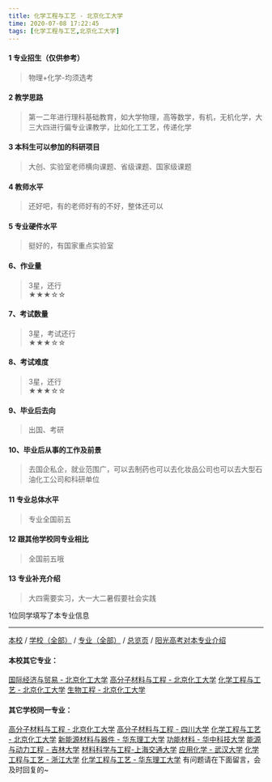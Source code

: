 ```yaml
---
title: 化学工程与工艺 - 北京化工大学
time: 2020-07-08 17:22:45
tags: [化学工程与工艺,北京化工大学]
---
```

#### 1 专业招生（仅供参考）  
> 物理+化学-均须选考



#### 2 教学思路  
> 第一二年进行理科基础教育，如大学物理，高等数学，有机，无机化学，大三大四进行偏专业课教学，比如化工工艺，传递化学



#### 3 本科生可以参加的科研项目  
>  大创、实验室老师横向课题、省级课题、国家级课题



#### 4 教师水平
> 还好吧，有的老师好有的不好，整体还可以



#### 5 专业硬件水平
> 挺好的，有国家重点实验室



#### 6、作业量
> 3星，还行  
★★★☆☆



#### 7、考试数量  
> 3星，考试还行   
★★★☆☆



#### 8、考试难度  
> 3星，还行   
★★★☆☆



#### 9、毕业后去向  
> 出国、考研



#### 10、毕业后从事的工作及前景  
> 去国企私企，就业范围广，可以去制药也可以去化妆品公司也可以去大型石油化工公司和科研单位



#### 11 专业总体水平 
> 专业全国前五



####  12 跟其他学校同专业相比 
> 全国前五哦



####  13 专业补充介绍  
> 大四需要实习，大一大二暑假要社会实践


 1位同学填写了本专业信息
***
[本校](https://univgo.github.io/2020/07/08/北京化工大学) / [学校（全部）](https://univgo.github.io/2020/07/09/学校汇总页) / [专业（全部）](https://univgo.github.io/2020/07/09/专业汇总页) / [总览页](https://univgo.github.io/2020/07/09/总览) / [阳光高考对本专业介绍](http://gaokao.chsi.com.cn/sch/zyk/view.do?schId=73394554&specId=73384596)
#### 本校其它专业：
[国际经济与贸易 - 北京化工大学](https://univgo.github.io/2020/07/08/国际经济与贸易%20-%20北京化工大学)
[高分子材料与工程 - 北京化工大学](https://univgo.github.io/2020/07/08/高分子材料与工程%20-%20北京化工大学)
[化学工程与工艺 - 北京化工大学](https://univgo.github.io/2020/07/08/27057f73c283)
[生物工程 - 北京化工大学](https://univgo.github.io/2020/07/08/生物工程%20-%20北京化工大学)
#### 其它学校同一专业：
[高分子材料与工程 - 北京化工大学](https://univgo.github.io/2020/07/08/高分子材料与工程%20-%20北京化工大学)
[高分子材料与工程 - 四川大学](https://univgo.github.io/2020/07/08/81f8ee185b5e)
[化学工程与工艺 - 北京化工大学](https://univgo.github.io/2020/07/08/27057f73c283)
[新能源材料与器件 - 华东理工大学](https://univgo.github.io/2020/07/08/新能源材料与器件%20-%20华东理工大学)
[功能材料 - 华中科技大学](https://univgo.github.io/2020/07/08/功能材料%20-%20华中科技大学)
[能源与动力工程 - 吉林大学](https://univgo.github.io/2020/07/08/能源与动力工程（汽车发动机）-%20吉林大学)
[材料科学与工程-上海交通大学](https://univgo.github.io/2020/07/08/材料科学与工程%20-%20上海交通大学)
[应用化学 - 武汉大学](https://univgo.github.io/2020/07/08/应用化学%20-%20武汉大学)
[化学工程与工艺 - 浙江大学](https://univgo.github.io/2020/07/08/化学工程与工艺%20-%20浙江大学)
[化学工程与工艺 - 华东理工大学](https://univgo.github.io/2020/07/08/化学工程与工艺%20-%20华东理工大学)
有问题请在下面留言，会及时回复的~